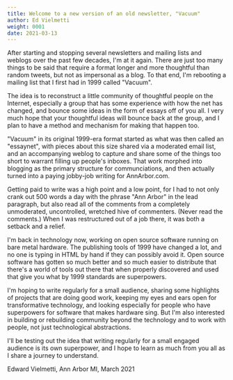 ```yaml
---
title: Welcome to a new version of an old newsletter, "Vacuum"
author: Ed Vielmetti
weight: 0001
date: 2021-03-13
---
```

After starting and stopping several newsletters and mailing lists and
weblogs over the past few decades, I'm at it again.  There are just too
many things to be said that require a format longer and more thoughtful
than random tweets, but not as impersonal as a blog. To that end, I'm
rebooting a mailing list that I first had in 1999 called "Vacuum".

The idea is to reconstruct a little community of thoughtful people
on the Internet, especially a group that has some experience with
how the net has changed, and bounce some ideas in the form of essays
off of you all. I very much hope that your thoughtful ideas will
bounce back at the group, and I plan to have a method and mechanism
for making that happen too.

"Vacuum" in its original 1999-era format started as what was then
called an "essaynet", with pieces about this size shared via a moderated
email list, and an accompanying weblog to capture and share some
of the things too short to warrant filling up people's inboxes.
That work morphed into blogging as the primary structure for
communciations, and then actually turned into a paying jobby-job
writing for AnnArbor.com.

Getting paid to write was a high point and a low point, for I had
to not only crank out 500 words a day with the phrase "Ann Arbor"
in the lead paragraph, but also read all of the comments from
a completely unmoderated, uncontrolled, wretched hive of commenters.
(Never read the comments.) When I was restructured out of a job there,
it was both a setback and a relief.

I'm back in technology now, working on open source software running
on bare metal hardware. The publishing tools of 1999 have changed
a lot, and no one is typing in HTML by hand if they can possibly
avoid it. Open source software has gotten so much better and so
much easier to distribute that there's a world of tools out there
that when properly discovered and used that give you what by
1999 standards are superpowers.

I'm hoping to write regularly for a small audience, sharing some
highlights of projects that are doing good work, keeping my eyes
and ears open for transformative technology, and looking especially
for people who have superpowers for software that makes hardware sing.
But I'm also interested in building or rebuilding community beyond
the technology and to work with people, not just technological
abstractions.

I'll be testing out the idea that writing regularly for a small engaged
audience is its own superpower, and I hope to learn as much from you
all as I share a journey to understand.

Edward Vielmetti, Ann Arbor MI, March 2021
